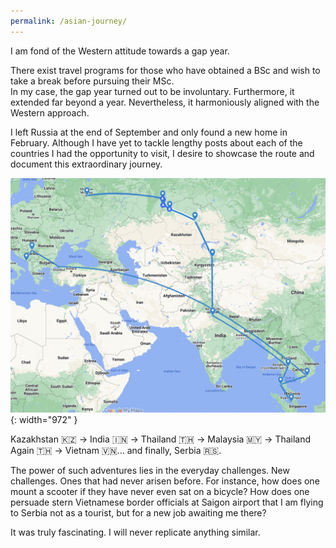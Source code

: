 ```yaml
---
permalink: /asian-journey/
---
```


I am fond of the Western attitude towards a gap year.

There exist travel programs for those who have obtained a BSc and wish to take a break before pursuing their MSc. <br>
In my case, the gap year turned out to be involuntary. Furthermore, it extended far beyond a year. Nevertheless, it harmoniously aligned with the Western approach.

I left Russia at the end of September and only found a new home in February. Although I have yet to tackle lengthy posts about each of the countries I had the opportunity to visit, I desire to showcase the route and document this extraordinary journey.


![Asian journey](/assets/asian-journey-overview.png){: width="972" }


Kazakhstan 🇰🇿 -> India 🇮🇳 -> Thailand 🇹🇭 -> Malaysia 🇲🇾 -> Thailand Again 🇹🇭 -> Vietnam 🇻🇳... and finally, Serbia 🇷🇸.

The power of such adventures lies in the everyday challenges. New challenges. Ones that had never arisen before. For instance, how does one mount a scooter if they have never even sat on a bicycle? How does one persuade stern Vietnamese border officials at Saigon airport that I am flying to Serbia not as a tourist, but for a new job awaiting me there?

It was truly fascinating. I will never replicate anything similar.
